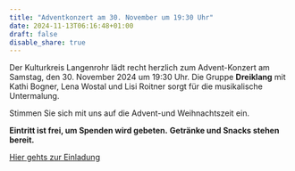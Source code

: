 ```yaml
---
title: "Adventkonzert am 30. November um 19:30 Uhr"
date: 2024-11-13T06:16:48+01:00
draft: false
disable_share: true
---
```


Der Kulturkreis Langenrohr lädt recht herzlich zum Advent-Konzert am Samstag, den 30. November 2024 um 19:30 Uhr.
Die Gruppe __Dreiklang__ mit Kathi Bogner, Lena Wostal und Lisi Roitner sorgt für die musikalische Untermalung.

Stimmen Sie sich mit uns auf die Advent-und Weihnachtszeit ein.

__Eintritt ist frei, um Spenden wird gebeten.__
__Getränke und Snacks stehen bereit.__

[Hier gehts zur Einladung](/posts/2024/adventkonzert.pdf)
